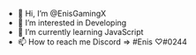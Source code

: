 - 👋 Hi, I’m @EnisGamingX
- 👀 I’m interested in Developing
- 🌱 I’m currently learning JavaScript
- 📫 How to reach me Discord => #Enis ♡#0244

<!---
EnisGamingX/EnisGamingX is a ✨ special ✨ repository because its `README.md` (this file) appears on your GitHub profile.
You can click the Preview link to take a look at your changes.
--->
